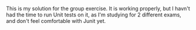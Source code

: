 This is my solution for the group exercise.
It is working properly, but I havn't had the time
to run Unit tests on it, as I'm studying for 2 different exams,
and don't feel comfortable with Junit yet.
